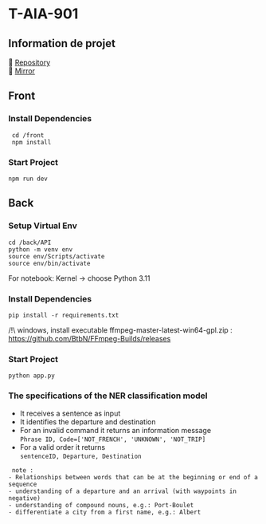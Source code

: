 # T-AIA-901

## Information de projet

📁 [Repository](https://github.com/MetalBrackets/T-AIA-901-new)  
📁 [Mirror](https://github.com/EpitechMscProPromo2025/T-AIA-901-NAN_3)

## Front

### Install Dependencies

```
 cd /front
 npm install
```

### Start Project

```
npm run dev
```

## Back

### Setup Virtual Env

```
cd /back/API
python -m venv env
source env/Scripts/activate
source env/bin/activate

```

For notebook: Kernel -> choose Python 3.11

### Install Dependencies

```
pip install -r requirements.txt
```

/!\ windows, install executable ffmpeg-master-latest-win64-gpl.zip
: https://github.com/BtbN/FFmpeg-Builds/releases

### Start Project

```
python app.py
```

### The specifications of the NER classification model

- It receives a sentence as input
- It identifies the departure and destination
- For an invalid command it returns an information message  
  `Phrase ID, Code=['NOT_FRENCH', 'UNKNOWN', 'NOT_TRIP]`
- For a valid order it returns  
   `sentenceID, Departure, Destination`

```
 note :
- Relationships between words that can be at the beginning or end of a sequence
- understanding of a departure and an arrival (with waypoints in negative)
- understanding of compound nouns, e.g.: Port-Boulet
- differentiate a city from a first name, e.g.: Albert
```

